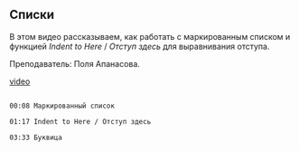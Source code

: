 ## Списки

В этом видео рассказываем, как работать с маркированным списком и функцией *Indent to Here* / *Отступ здесь* для выравнивания отступа.

Преподаватель: Поля Апанасова. 

[video](https://player.softculture.cc/embed/PRT/PRT_54.18.09_L3-6_Bullets_and_Numbering)

```chapters

00:08 Маркированный список

01:17 Indent to Here / Отступ здесь

03:33 Буквица

```